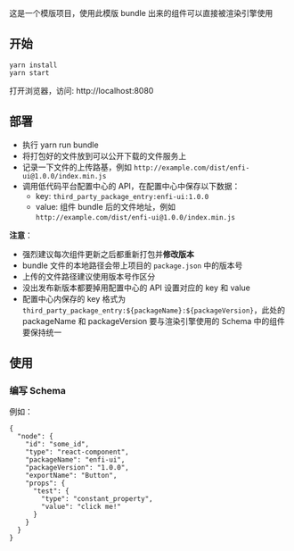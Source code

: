 这是一个模版项目，使用此模版 bundle 出来的组件可以直接被渲染引擎使用

## 开始

```
yarn install
yarn start
```

打开浏览器，访问: http://localhost:8080

## 部署

- 执行 yarn run bundle
- 将打包好的文件放到可以公开下载的文件服务上
- 记录一下文件的上传路基，例如 `http://example.com/dist/enfi-ui@1.0.0/index.min.js`
- 调用低代码平台配置中心的 API，在配置中心中保存以下数据：
  - key: `third_party_package_entry:enfi-ui:1.0.0`
  - value: 组件 bundle 后的文件地址，例如 `http://example.com/dist/enfi-ui@1.0.0/index.min.js`

**注意**：

- 强烈建议每次组件更新之后都重新打包并**修改版本**
- bundle 文件的本地路径会带上项目的 `package.json` 中的版本号
- 上传的文件路径建议使用版本号作区分
- 没出发布新版本都要掉用配置中心的 API 设置对应的 key 和 value
- 配置中心内保存的 key 格式为 `third_party_package_entry:${packageName}:${packageVersion}`，此处的 packageName 和 packageVersion 要与渲染引擎使用的 Schema 中的组件要保持统一

## 使用

### 编写 Schema

例如：
```
{
  "node": {
    "id": "some_id",
    "type": "react-component",
    "packageName": "enfi-ui",
    "packageVersion": "1.0.0",
    "exportName": "Button",
    "props": {
      "test": {
        "type": "constant_property",
        "value": "click me!"
      }
    }
  }
}
```
